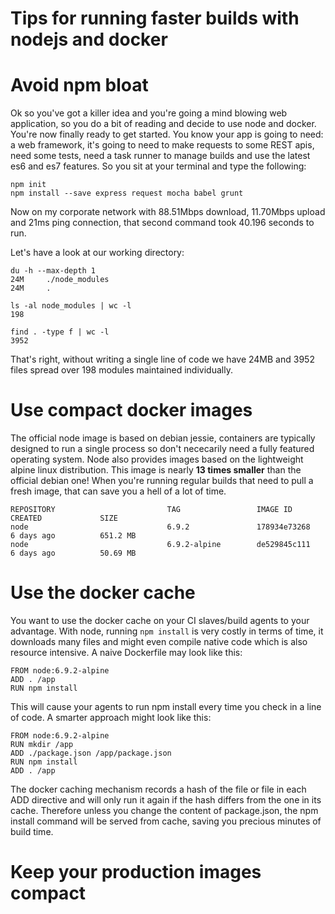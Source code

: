 # Tips for running faster builds with nodejs and docker

# Avoid npm bloat

Ok so you've got a killer idea and you're going a mind blowing web application, so you do a bit of reading and decide to use node and docker. You're now finally ready to get started. You know your app is going to need: a web framework, it's going to need to make requests to some REST apis, need some tests, need a task runner to manage builds and use the latest es6 and es7 features. So you sit at your terminal and type the following:

```
npm init
npm install --save express request mocha babel grunt
```

Now on my corporate network with 88.51Mbps download, 11.70Mbps upload and 21ms ping connection, that second command took 40.196 seconds to run.

Let's have a look at our working directory:

```
du -h --max-depth 1             
24M     ./node_modules
24M     .
```
```
ls -al node_modules | wc -l
198
```
```
find . -type f | wc -l
3952
```

That's right, without writing a single line of code we have 24MB and 3952 files spread over 198 modules maintained individually.

# Use compact docker images

The official node image is based on debian jessie, containers are typically designed to run a single process so don't nececarily need a fully featured operating system. Node also provides images based on the lightweight alpine linux distribution. This image is nearly **13 times smaller** than the official debian one! When you're running regular builds that need to pull a fresh image, that can save you a hell of a lot of time.

```docker images
REPOSITORY                         TAG                 IMAGE ID            CREATED             SIZE
node                               6.9.2               178934e73268        6 days ago          651.2 MB
node                               6.9.2-alpine        de529845c111        6 days ago          50.69 MB
```

# Use the docker cache

You want to use the docker cache on your CI slaves/build agents to your advantage. With node, running `npm install` is very costly in terms of time, it downloads many files and might even compile native code which is also resource intensive. A naive Dockerfile may look like this:

```
FROM node:6.9.2-alpine
ADD . /app
RUN npm install
```

This will cause your agents to run npm install every time you check in a line of code. A smarter approach might look like this:

```
FROM node:6.9.2-alpine
RUN mkdir /app
ADD ./package.json /app/package.json
RUN npm install
ADD . /app
```

The docker caching mechanism records a hash of the file or file in each ADD directive and will only run it again if the hash differs from the one in its cache. Therefore unless you change the content of package.json, the npm install command will be served from cache, saving you precious minutes of build time.

# Keep your production images compact
